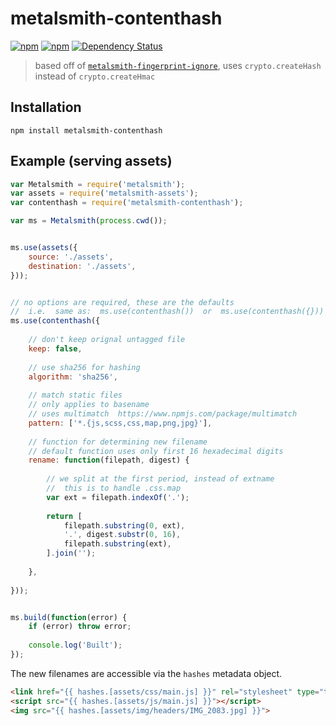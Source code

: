 # metalsmith-contenthash

[![npm](https://img.shields.io/npm/v/metalsmith-contenthash.svg)](https://www.npmjs.com/package/metalsmith-contenthash)
[![npm](https://img.shields.io/npm/dm/metalsmith-contenthash.svg)](https://www.npmjs.com/package/metalsmith-contenthash)
[![Dependency Status](https://david-dm.org/ElijahKaytor/metalsmith-contenthash.svg)](https://david-dm.org/ElijahKaytor/metalsmith-contenthash)


> based off of [``metalsmith-fingerprint-ignore``](https://github.com/superwolff/metalsmith-fingerprint-ignore), uses ``crypto.createHash`` instead of ``crypto.createHmac``


## Installation

```
npm install metalsmith-contenthash
```

## Example (serving assets)

```js
var Metalsmith = require('metalsmith');
var assets = require('metalsmith-assets');
var contenthash = require('metalsmith-contenthash');

var ms = Metalsmith(process.cwd());


ms.use(assets({
    source: './assets',
    destination: './assets',
}));


// no options are required, these are the defaults
//  i.e.  same as:  ms.use(contenthash())  or  ms.use(contenthash({}))
ms.use(contenthash({
    
    // don't keep orignal untagged file
    keep: false,
    
    // use sha256 for hashing
    algorithm: 'sha256',
    
    // match static files
    // only applies to basename
    // uses multimatch  https://www.npmjs.com/package/multimatch
    pattern: ['*.{js,scss,css,map,png,jpg}'],
    
    // function for determining new filename
    // default function uses only first 16 hexadecimal digits
    rename: function(filepath, digest) {
        
        // we split at the first period, instead of extname
        //  this is to handle .css.map
        var ext = filepath.indexOf('.');
        
        return [
            filepath.substring(0, ext),
            '.', digest.substr(0, 16),
            filepath.substring(ext),
        ].join('');
        
    },
    
}));


ms.build(function(error) {
    if (error) throw error;
    
    console.log('Built');
});

```



The new filenames are accessible via the ``hashes`` metadata object.

```html
<link href="{{ hashes.[assets/css/main.js] }}" rel="stylesheet" type="text/css" />
<script src="{{ hashes.[assets/js/main.js] }}"></script>
<img src="{{ hashes.[assets/img/headers/IMG_2083.jpg] }}">
```
